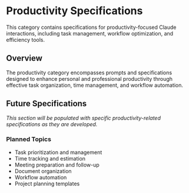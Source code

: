 # Productivity Specifications

This category contains specifications for productivity-focused Claude interactions, including task management, workflow optimization, and efficiency tools.

## Overview

The productivity category encompasses prompts and specifications designed to enhance personal and professional productivity through effective task organization, time management, and workflow automation.

## Future Specifications

*This section will be populated with specific productivity-related specifications as they are developed.*

### Planned Topics
- Task prioritization and management
- Time tracking and estimation
- Meeting preparation and follow-up
- Document organization
- Workflow automation
- Project planning templates